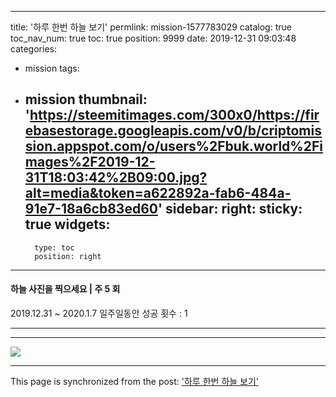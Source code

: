 
---
title: '하루 한번 하늘 보기'
permlink: mission-1577783029
catalog: true
toc_nav_num: true
toc: true
position: 9999
date: 2019-12-31 09:03:48
categories:
- mission
tags:
- mission
thumbnail: 'https://steemitimages.com/300x0/https://firebasestorage.googleapis.com/v0/b/criptomission.appspot.com/o/users%2Fbuk.world%2Fimages%2F2019-12-31T18:03:42%2B09:00.jpg?alt=media&token=a622892a-fab6-484a-91e7-18a6cb83ed60'
sidebar:
    right:
        sticky: true
widgets:
    -
        type: toc
        position: right
---


#### 하늘 사진을 찍으세요 | 주 5 회

2019.12.31 ~ 2020.1.7
일주일동안 성공 횟수 : 1

---



---

[![](https://steemitimages.com/300x0/https://firebasestorage.googleapis.com/v0/b/criptomission.appspot.com/o/users%2Fbuk.world%2Fimages%2F2019-12-31T18:03:42%2B09:00.jpg?alt=media&token=a622892a-fab6-484a-91e7-18a6cb83ed60)]()

- - -

This page is synchronized from the post: ['하루 한번 하늘 보기'](https://steemit.com/@buk.world/mission-1577783029)
